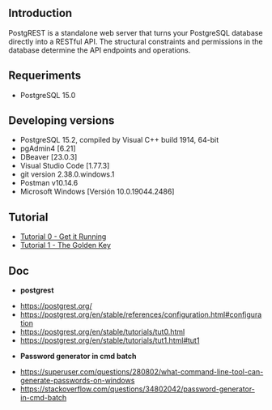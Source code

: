 ## Introduction

PostgREST is a standalone web server that turns your PostgreSQL database directly into a RESTful API. The structural constraints and permissions in the database determine the API endpoints and operations.


## Requeriments

- PostgreSQL 15.0


## Developing versions

- PostgreSQL 15.2, compiled by Visual C++ build 1914, 64-bit
- pgAdmin4 [6.21]
- DBeaver [23.0.3]
- Visual Studio Code [1.77.3]
- git version 2.38.0.windows.1
- Postman v10.14.6
- Microsoft Windows [Versión 10.0.19044.2486]


## Tutorial

- [Tutorial 0 - Get it Running](tutorial0.md)
- [Tutorial 1 - The Golden Key](tutorial1.md)

## Doc

+ **postgrest**
- https://postgrest.org/
- https://postgrest.org/en/stable/references/configuration.html#configuration
- https://postgrest.org/en/stable/tutorials/tut0.html
- https://postgrest.org/en/stable/tutorials/tut1.html#tut1

+ **Password generator in cmd batch**
- https://superuser.com/questions/280802/what-command-line-tool-can-generate-passwords-on-windows
- https://stackoverflow.com/questions/34802042/password-generator-in-cmd-batch
